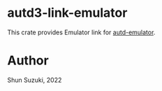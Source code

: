 # autd3-link-emulator

This crate provides Emulator link for [autd-emulator](https://github.com/shinolab/autd-emulator).

# Author

Shun Suzuki, 2022
